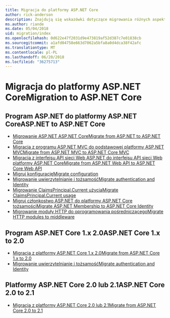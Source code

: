 ```yaml
---
title: Migracja do platformy ASP.NET Core
author: rick-anderson
description: Znajdują się wskazówki dotyczące migrowania różnych aspektów programu ASP.NET 4.x do platformy ASP.NET Core.
ms.author: riande
ms.date: 05/04/2018
uid: migration/index
ms.openlocfilehash: 0d622e47f2031d9e473819af52d387c7e01838cb
ms.sourcegitcommit: a1afd04758e663d7062a5bfa8a0d4dca38f42afc
ms.translationtype: MT
ms.contentlocale: pl-PL
ms.lasthandoff: 06/20/2018
ms.locfileid: "36275713"
---
```

# <a name="migration-to-aspnet-core"></a><span data-ttu-id="0c968-103">Migracja do platformy ASP.NET Core</span><span class="sxs-lookup"><span data-stu-id="0c968-103">Migration to ASP.NET Core</span></span>

## <a name="aspnet-to-aspnet-core"></a><span data-ttu-id="0c968-104">Program ASP.NET do platformy ASP.NET Core</span><span class="sxs-lookup"><span data-stu-id="0c968-104">ASP.NET to ASP.NET Core</span></span>

* [<span data-ttu-id="0c968-105">Migrowanie ASP.NET ASP.NET Core</span><span class="sxs-lookup"><span data-stu-id="0c968-105">Migrate from ASP.NET to ASP.NET Core</span></span>](xref:migration/proper-to-2x/index)
* [<span data-ttu-id="0c968-106">Migracja z programu ASP.NET MVC do podstawowej platformy ASP.NET MVC</span><span class="sxs-lookup"><span data-stu-id="0c968-106">Migrate from ASP.NET MVC to ASP.NET Core MVC</span></span>](xref:migration/mvc)
* [<span data-ttu-id="0c968-107">Migracja z interfejsu API sieci Web ASP.NET do interfejsu API sieci Web platformy ASP.NET Core</span><span class="sxs-lookup"><span data-stu-id="0c968-107">Migrate from ASP.NET Web API to ASP.NET Core Web API</span></span>](xref:migration/webapi)
* [<span data-ttu-id="0c968-108">Migruj konfigurację</span><span class="sxs-lookup"><span data-stu-id="0c968-108">Migrate configuration</span></span>](xref:migration/configuration)
* [<span data-ttu-id="0c968-109">Migrowanie uwierzytelnianie i tożsamość</span><span class="sxs-lookup"><span data-stu-id="0c968-109">Migrate authentication and Identity</span></span>](xref:migration/identity)
* [<span data-ttu-id="0c968-110">Migrowanie ClaimsPrincipal.Current użycia</span><span class="sxs-lookup"><span data-stu-id="0c968-110">Migrate ClaimsPrincipal.Current usage</span></span>](xref:migration/claimsprincipal-current)
* [<span data-ttu-id="0c968-111">Migruj członkostwo ASP.NET do platformy ASP.NET Core tożsamości</span><span class="sxs-lookup"><span data-stu-id="0c968-111">Migrate ASP.NET Membership to ASP.NET Core Identity</span></span>](xref:migration/proper-to-2x/membership-to-core-identity)
* [<span data-ttu-id="0c968-112">Migrowanie moduły HTTP do oprogramowania pośredniczącego</span><span class="sxs-lookup"><span data-stu-id="0c968-112">Migrate HTTP modules to middleware</span></span>](xref:migration/http-modules)

## <a name="aspnet-core-1x-to-20"></a><span data-ttu-id="0c968-113">Program ASP.NET Core 1.x 2.0</span><span class="sxs-lookup"><span data-stu-id="0c968-113">ASP.NET Core 1.x to 2.0</span></span>

* [<span data-ttu-id="0c968-114">Migracja z platformy ASP.NET Core 1.x 2.0</span><span class="sxs-lookup"><span data-stu-id="0c968-114">Migrate from ASP.NET Core 1.x to 2.0</span></span>](xref:migration/1x-to-2x/index)
* [<span data-ttu-id="0c968-115">Migrowanie uwierzytelnianie i tożsamość</span><span class="sxs-lookup"><span data-stu-id="0c968-115">Migrate authentication and Identity</span></span>](xref:migration/1x-to-2x/identity-2x)

## <a name="aspnet-core-20-to-21"></a><span data-ttu-id="0c968-116">Platformy ASP.NET Core 2.0 lub 2.1</span><span class="sxs-lookup"><span data-stu-id="0c968-116">ASP.NET Core 2.0 to 2.1</span></span>

* [<span data-ttu-id="0c968-117">Migracja z platformy ASP.NET Core 2.0 lub 2.1</span><span class="sxs-lookup"><span data-stu-id="0c968-117">Migrate from ASP.NET Core 2.0 to 2.1</span></span>](xref:migration/20_21)